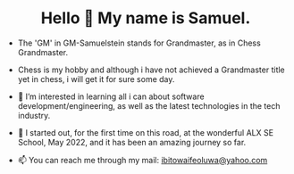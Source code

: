 <h1 align="center">Hello 👋 My name is Samuel.</h1>

- The 'GM' in GM-Samuelstein stands for Grandmaster, as in Chess Grandmaster.
- Chess is my hobby and although i have not achieved a Grandmaster title yet in chess, i will get it for sure some day.
 
- 👀 I’m interested in learning all i can about software development/engineering, as well as the latest technologies in the tech industry.
- 🌱 I started out, for the first time on this road, at the wonderful ALX SE School, May 2022, and it has been an amazing journey so far.
 
- 📫 You can reach me through my mail: ibitowaifeoluwa@yahoo.com

<!---
GM-Samuelstein/GM-Samuelstein is a ✨ special ✨ repository because its `README.md` (this file) appears on your GitHub profile.
You can click the Preview link to take a look at your changes.
--->

